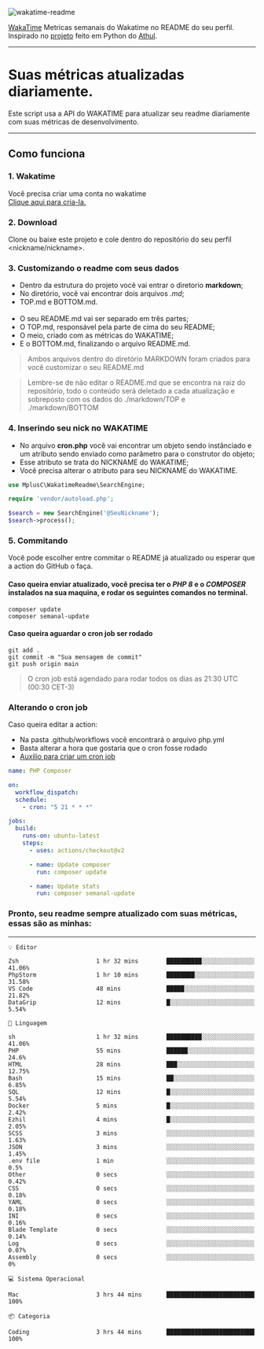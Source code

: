 ![wakatime-readme](https://socialify.git.ci/bymatheus/wakatime-readme/image?description=1&descriptionEditable=M%C3%A9tricas%20semanais%20do%20Wakatime%20no%20seu%20README%20de%20perfil.&font=KoHo&forks=1&language=1&owner=1&pattern=Signal&stargazers=1&theme=Dark)

[WakaTime](https://wakatime.com) Metricas semanais do Wakatime no README do seu perfil. <br>
Inspirado no [projeto](https://github.com/athul/waka-readme) feito em Python do [Athul](https://github.com/athul).
___

# Suas métricas atualizadas diariamente.
Este script usa a API do WAKATIME para atualizar seu readme diariamente com suas métricas de desenvolvimento.

___

## Como funciona

### 1. Wakatime
Você precisa criar uma conta no wakatime <br>
[Clique aqui para cria-la.](https://wakatime.com) 

### 2. Download
Clone ou baixe este projeto e cole dentro do repositório do seu perfil <nickname/nickname>.

### 3. Customizando o readme com seus dados
- Dentro da estrutura do projeto você vai entrar o diretorio **markdown**;  
- No diretório, você vai encontrar dois arquivos *.md*;
- TOP.md e BOTTOM.md.
<br><br>
- O seu README.md vai ser separado em três partes; 
- O TOP.md, responsável pela parte de cima do seu README;
- O meio, criado com as métricas do WAKATIME;
- E o BOTTOM.md, finalizando o arquivo README.md.<br>

> Ambos arquivos dentro do diretório MARKDOWN foram criados para você customizar o seu README.md

> Lembre-se de não editar o README.md que se encontra na raiz do repositório, todo o conteúdo será deletado a cada atualização e sobreposto com os dados do ./markdown/TOP e ./markdown/BOTTOM

### 4. Inserindo seu nick no WAKATIME
- No arquivo **cron.php** você vai encontrar um objeto sendo instânciado e um atributo sendo enviado como parâmetro para o construtor do objeto;
- Esse atributo se trata do NICKNAME do WAKATIME;
- Você precisa alterar o atributo para seu NICKNAME do WAKATIME.

```php
use MplusC\WakatimeReadme\SearchEngine;

require 'vendor/autoload.php';

$search = new SearchEngine('@SeuNickname');
$search->process();
```

### 5. Commitando
Você pode escolher entre commitar o README já atualizado ou esperar que a action do GitHub o faça. <br>

#### Caso queira enviar atualizado, você precisa ter o *PHP 8* e o *COMPOSER* instalados na sua maquina, e rodar os seguintes comandos no terminal.
```composer
composer update
composer semanal-update 
```

#### Caso queira aguardar o cron job ser rodado 
```git 
git add .
git commit -m "Sua mensagem de commit"
git push origin main
```

>O cron job está agendado para rodar todos os dias as 21:30 UTC (00:30 CET-3) 

### Alterando o cron job
Caso queira editar a action:

- Na pasta .github/workflows você encontrará o arquivo php.yml
- Basta alterar a hora que gostaria que o cron fosse rodado
- [Auxilio para criar um cron job](https://crontab.guru)

```yml
name: PHP Composer

on:
  workflow_dispatch:
  schedule:
    - cron: "5 21 * * *"

jobs:
  build:
    runs-on: ubuntu-latest
    steps:
      - uses: actions/checkout@v2

      - name: Update composer
        run: composer update

      - name: Update stats
        run: composer semanal-update
```

### Pronto, seu readme sempre atualizado com suas métricas, essas são as minhas:

___
```text
💡 Editor

Zsh                      1 hr 32 mins        ██████████░░░░░░░░░░░░░░░     41.06%
PhpStorm                 1 hr 10 mins        ████████░░░░░░░░░░░░░░░░░     31.58%
VS Code                  48 mins             █████░░░░░░░░░░░░░░░░░░░░     21.82%
DataGrip                 12 mins             █░░░░░░░░░░░░░░░░░░░░░░░░      5.54%
```
```text
💬 Linguagem

sh                       1 hr 32 mins        ██████████░░░░░░░░░░░░░░░     41.06%
PHP                      55 mins             ██████░░░░░░░░░░░░░░░░░░░      24.6%
HTML                     28 mins             ███░░░░░░░░░░░░░░░░░░░░░░     12.75%
Bash                     15 mins             ██░░░░░░░░░░░░░░░░░░░░░░░      6.85%
SQL                      12 mins             █░░░░░░░░░░░░░░░░░░░░░░░░      5.54%
Docker                   5 mins              █░░░░░░░░░░░░░░░░░░░░░░░░      2.42%
Ezhil                    4 mins              █░░░░░░░░░░░░░░░░░░░░░░░░      2.05%
SCSS                     3 mins              ░░░░░░░░░░░░░░░░░░░░░░░░░      1.63%
JSON                     3 mins              ░░░░░░░░░░░░░░░░░░░░░░░░░      1.45%
.env file                1 min               ░░░░░░░░░░░░░░░░░░░░░░░░░       0.5%
Other                    0 secs              ░░░░░░░░░░░░░░░░░░░░░░░░░      0.42%
CSS                      0 secs              ░░░░░░░░░░░░░░░░░░░░░░░░░      0.18%
YAML                     0 secs              ░░░░░░░░░░░░░░░░░░░░░░░░░      0.18%
INI                      0 secs              ░░░░░░░░░░░░░░░░░░░░░░░░░      0.16%
Blade Template           0 secs              ░░░░░░░░░░░░░░░░░░░░░░░░░      0.14%
Log                      0 secs              ░░░░░░░░░░░░░░░░░░░░░░░░░      0.07%
Assembly                 0 secs              ░░░░░░░░░░░░░░░░░░░░░░░░░         0%
```
```text
💻 Sistema Operacional

Mac                      3 hrs 44 mins       █████████████████████████       100%
```
```text
📦 Categoria

Coding                   3 hrs 44 mins       █████████████████████████       100%
```
